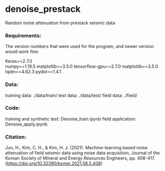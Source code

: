 # denoise_prestack

Random noise attenuation from prestack seismic data

### Requirements:
The version numbers that were used for the program, and newer version would work fine. 

Keras==2.7.0    
numpy==1.19.5
matplotlib==3.5.0
tensorflow-gpu==2.7.0
matplotlib==3.5.0
tqdm==4.62.3
pydot==1.4.1


### Data:
training data: ./data/train/
test data: ./data/test/
field data: ./field/

### Code:
training and synthetic test: Denoise_train.ipynb
field application: Denoise_apply.ipynb

### Citation:

Jun, H., Kim, C. H., & Kim, H. J. (2021). Machine-learning based noise attenuation of field seismic data using noise data acquisition, Journal of the Korean Society of Mineral and Energy Resources Engineers, pp. 408-417. (https://doi.org/10.32390/ksmer.2021.58.5.408)


